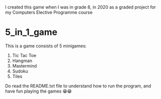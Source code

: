 I created this game when I was in grade 8, in 2020 as a graded project for my Computers Elective Programme course

# 5_in_1_game
This is a game consists of 5 minigames: 
  1. Tic Tac Toe 
  2. Hangman
  3. Mastermind
  4. Sudoku
  5. Tiles

Do read the README.txt file to understand how to run the program, and have fun playing the games 😁😁
